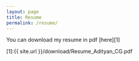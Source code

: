 ```yaml
---
layout: page
title: Resume
permalink: /resume/
---
```


You can download my resume in pdf [here][1]

[1]:{{ site.url }}/download/Resume_Adityan_CG.pdf
